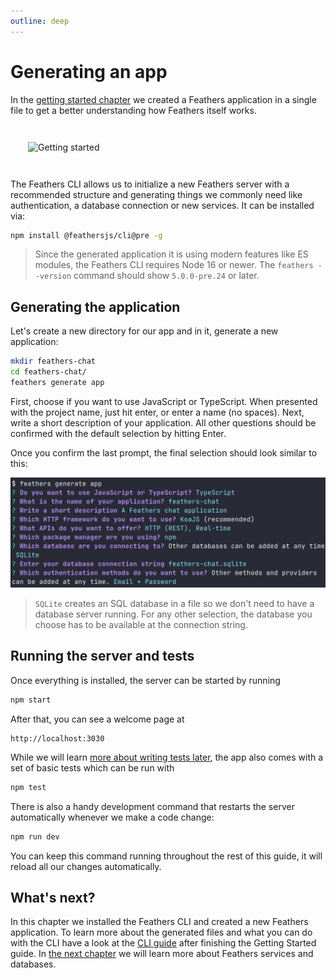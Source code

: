 ```yaml
---
outline: deep
---
```


# Generating an app

In the [getting started chapter](./starting.md) we created a Feathers application in a single file to get a better understanding how Feathers itself works. 

<img style="margin: 2em;" src="/img/main-character-coding.svg" alt="Getting started">

The Feathers CLI allows us to initialize a new Feathers server with a recommended structure and generating things we commonly need like authentication, a database connection or new services. It can be installed via:

```sh
npm install @feathersjs/cli@pre -g
```

<BlockQuote type="warning">

Since the generated application it is using modern features like ES modules, the Feathers CLI requires Node 16 or newer. The `feathers --version` command should show `5.0.0-pre.24` or later.

</BlockQuote>

## Generating the application

Let's create a new directory for our app and in it, generate a new application:

```sh
mkdir feathers-chat
cd feathers-chat/
feathers generate app
```

First, choose if you want to use JavaScript or TypeScript. When presented with the project name, just hit enter, or enter a name (no spaces). Next, write a short description of your application. All other questions should be confirmed with the default selection by hitting Enter.

Once you confirm the last prompt, the final selection should look similar to this:

![feathers generate app prompts](./assets/generate-app.png)

<BlockQuote type="warning">

`SQLite` creates an SQL database in a file so we don't need to have a database server running. For any other selection, the database you choose has to be available at the connection string.

</BlockQuote>

## Running the server and tests

Once everything is installed, the server can be started by running

```sh
npm start
```

After that, you can see a welcome page at 

```
http://localhost:3030
```

While we will learn [more about writing tests later](./testing.md), the app also comes with a set of basic tests which can be run with

```sh
npm test
```

There is also a handy development command that restarts the server automatically whenever we make a code change:

```sh
npm run dev
```

You can keep this command running throughout the rest of this guide, it will reload all our changes automatically.

## What's next?

In this chapter we installed the Feathers CLI and created a new Feathers application. To learn more about the generated files and what you can do with the CLI have a look at the [CLI guide](../cli/index.md) after finishing the Getting Started guide. In [the next chapter](./services.md) we will learn more about Feathers services and databases.
